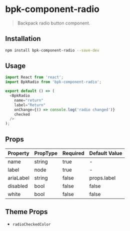 # bpk-component-radio

> Backpack radio button component.

## Installation

```sh
npm install bpk-component-radio --save-dev
```

## Usage

```js
import React from 'react';
import BpkRadio from 'bpk-component-radio';

export default () => (
  <BpkRadio
    name="return"
    label="Return"
    onChange={() => console.log('radio changed')}
    checked
  />
);
```

## Props

| Property  | PropType | Required | Default Value |
| --------- | -------- | -------- | ------------- |
| name      | string   | true     | -             |
| label     | node     | true     | -             |
| ariaLabel | string   | false    | props.label   |
| disabled  | bool     | false    | false         |
| white     | bool     | false    | false         |

## Theme Props

+ `radioCheckedColor`
